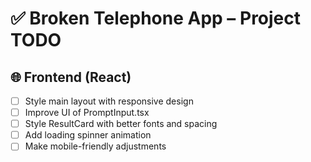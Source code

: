 # ✅ Broken Telephone App – Project TODO

## 🌐 Frontend (React)

- [ ] Style main layout with responsive design
- [ ] Improve UI of PromptInput.tsx
- [ ] Style ResultCard with better fonts and spacing
- [ ] Add loading spinner animation
- [ ] Make mobile-friendly adjustments

